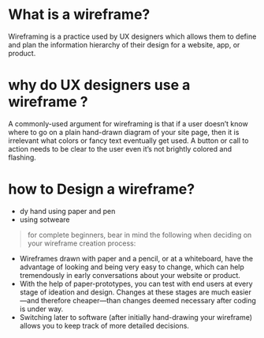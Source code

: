 # What is a wireframe?

Wireframing is a practice used by UX designers which allows them to define and plan the information hierarchy of their design for a website, app, or product.

# why do UX designers use a wireframe ?

A commonly-used argument for wireframing is that if a user doesn’t know where to go on a plain hand-drawn diagram of your site page, then it is irrelevant what colors or fancy text eventually get used. A button or call to action needs to be clear to the user even it’s not brightly colored and flashing.

# how to Design a wireframe?

- dy hand using paper and pen
- using sotweare

>  for complete beginners, bear in mind the following when deciding on your wireframe creation process:

- Wireframes drawn with paper and a pencil, or at a whiteboard, have the advantage of looking and being very easy to change, which can help tremendously in early conversations about your website or product.
- With the help of paper-prototypes, you can test with end users at every stage of ideation and design. Changes at these stages are much easier—and therefore cheaper—than changes deemed necessary after coding is under way.
- Switching later to software (after initially hand-drawing your wireframe) allows you to keep track of more detailed decisions.

